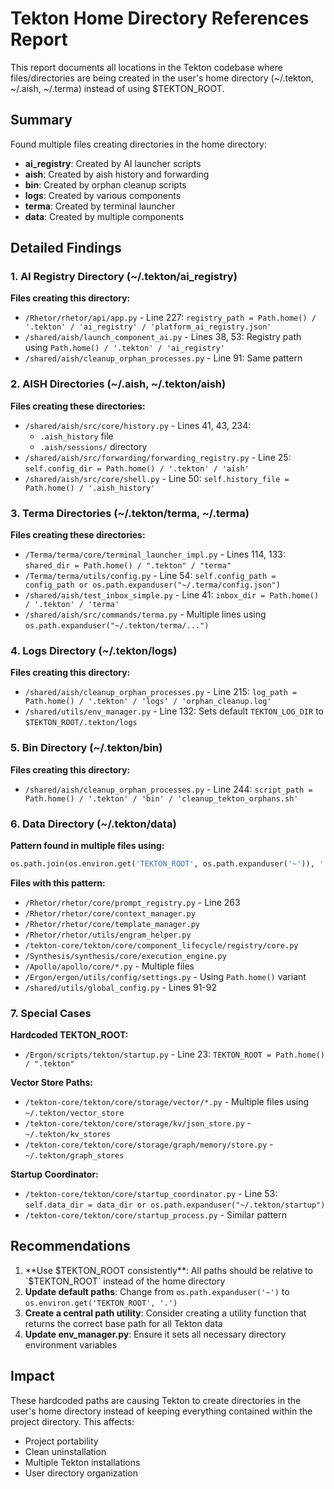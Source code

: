 # Tekton Home Directory References Report

This report documents all locations in the Tekton codebase where files/directories are being created in the user's home directory (~/.tekton, ~/.aish, ~/.terma) instead of using $TEKTON_ROOT.

## Summary

Found multiple files creating directories in the home directory:
- **ai_registry**: Created by AI launcher scripts
- **aish**: Created by aish history and forwarding 
- **bin**: Created by orphan cleanup scripts
- **logs**: Created by various components
- **terma**: Created by terminal launcher
- **data**: Created by multiple components

## Detailed Findings

### 1. AI Registry Directory (~/.tekton/ai_registry)

**Files creating this directory:**
- `/Rhetor/rhetor/api/app.py` - Line 227: `registry_path = Path.home() / '.tekton' / 'ai_registry' / 'platform_ai_registry.json'`
- `/shared/aish/launch_component_ai.py` - Lines 38, 53: Registry path using `Path.home() / '.tekton' / 'ai_registry'`
- `/shared/aish/cleanup_orphan_processes.py` - Line 91: Same pattern

### 2. AISH Directories (~/.aish, ~/.tekton/aish)

**Files creating these directories:**
- `/shared/aish/src/core/history.py` - Lines 41, 43, 234: 
  - `.aish_history` file
  - `.aish/sessions/` directory
- `/shared/aish/src/forwarding/forwarding_registry.py` - Line 25: `self.config_dir = Path.home() / '.tekton' / 'aish'`
- `/shared/aish/src/core/shell.py` - Line 50: `self.history_file = Path.home() / '.aish_history'`

### 3. Terma Directories (~/.tekton/terma, ~/.terma)

**Files creating these directories:**
- `/Terma/terma/core/terminal_launcher_impl.py` - Lines 114, 133: `shared_dir = Path.home() / ".tekton" / "terma"`
- `/Terma/terma/utils/config.py` - Line 54: `self.config_path = config_path or os.path.expanduser("~/.terma/config.json")`
- `/shared/aish/test_inbox_simple.py` - Line 41: `inbox_dir = Path.home() / '.tekton' / 'terma'`
- `/shared/aish/src/commands/terma.py` - Multiple lines using `os.path.expanduser("~/.tekton/terma/...")`

### 4. Logs Directory (~/.tekton/logs)

**Files creating this directory:**
- `/shared/aish/cleanup_orphan_processes.py` - Line 215: `log_path = Path.home() / '.tekton' / 'logs' / 'orphan_cleanup.log'`
- `/shared/utils/env_manager.py` - Line 132: Sets default `TEKTON_LOG_DIR` to `$TEKTON_ROOT/.tekton/logs`

### 5. Bin Directory (~/.tekton/bin)

**Files creating this directory:**
- `/shared/aish/cleanup_orphan_processes.py` - Line 244: `script_path = Path.home() / '.tekton' / 'bin' / 'cleanup_tekton_orphans.sh'`

### 6. Data Directory (~/.tekton/data)

**Pattern found in multiple files using:**
```python
os.path.join(os.environ.get('TEKTON_ROOT', os.path.expanduser('~')), '.tekton', 'data')
```

**Files with this pattern:**
- `/Rhetor/rhetor/core/prompt_registry.py` - Line 263
- `/Rhetor/rhetor/core/context_manager.py`
- `/Rhetor/rhetor/core/template_manager.py`
- `/Rhetor/rhetor/utils/engram_helper.py`
- `/tekton-core/tekton/core/component_lifecycle/registry/core.py`
- `/Synthesis/synthesis/core/execution_engine.py`
- `/Apollo/apollo/core/*.py` - Multiple files
- `/Ergon/ergon/utils/config/settings.py` - Using `Path.home()` variant
- `/shared/utils/global_config.py` - Lines 91-92

### 7. Special Cases

**Hardcoded TEKTON_ROOT:**
- `/Ergon/scripts/tekton/startup.py` - Line 23: `TEKTON_ROOT = Path.home() / ".tekton"`

**Vector Store Paths:**
- `/tekton-core/tekton/core/storage/vector/*.py` - Multiple files using `~/.tekton/vector_store`
- `/tekton-core/tekton/core/storage/kv/json_store.py` - `~/.tekton/kv_stores`
- `/tekton-core/tekton/core/storage/graph/memory/store.py` - `~/.tekton/graph_stores`

**Startup Coordinator:**
- `/tekton-core/tekton/core/startup_coordinator.py` - Line 53: `self.data_dir = data_dir or os.path.expanduser("~/.tekton/startup")`
- `/tekton-core/tekton/core/startup_process.py` - Similar pattern

## Recommendations

1. **Use $TEKTON_ROOT consistently**: All paths should be relative to `$TEKTON_ROOT` instead of the home directory
2. **Update default paths**: Change from `os.path.expanduser('~')` to `os.environ.get('TEKTON_ROOT', '.')`
3. **Create a central path utility**: Consider creating a utility function that returns the correct base path for all Tekton data
4. **Update env_manager.py**: Ensure it sets all necessary directory environment variables

## Impact

These hardcoded paths are causing Tekton to create directories in the user's home directory instead of keeping everything contained within the project directory. This affects:
- Project portability
- Clean uninstallation
- Multiple Tekton installations
- User directory organization